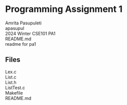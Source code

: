 # Programming Assignment 1 
Amrita Pasupuleti <br />
apasupul <br />
2024 Winter CSE101 PA1  <br />
README.md <br />
readme for pa1 <br />

## Files
Lex.c <br />
List.c <br />
List.h <br />
ListTest.c <br />
Makefile <br />
README.md
